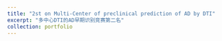 ```yaml
---
title: "2st on Multi-Center of preclinical prediction of AD by DTI"
excerpt: "多中心DTI的AD早期识别竞赛第二名"
collection: portfolio
---
```


